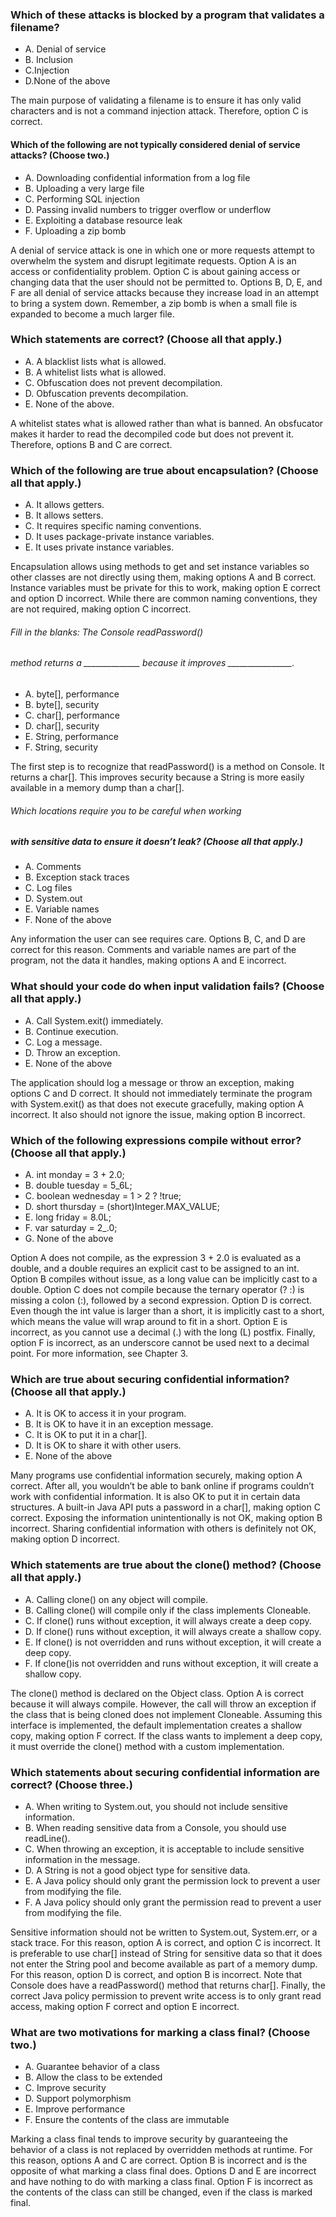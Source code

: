 ### Which of these attacks is blocked by a program that validates a filename?
* A. Denial of service
* B. Inclusion
* C.Injection
* D.None of the above

The main purpose of validating a filename is to ensure
it has only valid characters and is not a command injection attack.
Therefore, option C is correct.

#### Which of the following are not typically considered denial of service attacks? (Choose two.)
*  A. Downloading confidential information from a log file
*  B. Uploading a very large file
*  C. Performing SQL injection
*  D. Passing invalid numbers to trigger overflow or underflow
*  E. Exploiting a database resource leak
*  F. Uploading a zip bomb

A denial of service attack is one in which one or more requests attempt
to overwhelm the system and disrupt legitimate requests.
Option A is an access or confidentiality problem.
Option C is about gaining access or changing data that the user should not be permitted to.
Options B, D, E, and F are all denial of service attacks because
they increase load in an attempt to bring a system down.
Remember, a zip bomb is when a small file is expanded to become a much larger file.

### Which statements are correct? (Choose all that apply.)
* A. A blacklist lists what is allowed.
* B. A whitelist lists what is allowed.
* C. Obfuscation does not prevent decompilation.
* D. Obfuscation prevents decompilation.
* E. None of the above.

A whitelist states what is allowed rather than what is banned.
An obsfucator makes it harder to read the decompiled code but does not prevent it.
Therefore, options B and C are correct.

### Which of the following are true about encapsulation? (Choose all that apply.)
* A. It allows getters.
* B. It allows setters.
* C. It requires specific naming conventions.
* D. It uses package-private instance variables.
* E. It uses private instance variables.

Encapsulation allows using methods to get and set instance variables
so other classes are not directly using them, making options A and B correct.
Instance variables must be private for this to work, making option
E correct and option D incorrect.
While there are common naming conventions, they are not required, making option C incorrect.

###### Fill in the blanks: The Console readPassword()
###### method returns a ______________ because it improves ________________.
* A. byte[], performance
* B. byte[], security
* C. char[], performance
* D. char[], security
* E. String, performance
* F. String, security

The first step is to recognize that readPassword() is a method on Console. It returns a char[].
This improves security because a String is more easily available in a memory dump than a char[].

###### Which locations require you to be careful when working
##### with sensitive data to ensure it doesn’t leak? (Choose all that apply.)
* A. Comments
* B. Exception stack traces
* C. Log files
* D. System.out
* E. Variable names
* F. None of the above

Any information the user can see requires care. Options B, C,
and D are correct for this reason.
Comments and variable names are part of the program,
not the data it handles, making options A and E incorrect.


### What should your code do when input validation fails? (Choose all that apply.)
* A. Call System.exit() immediately.
* B. Continue execution.
* C. Log a message.
* D. Throw an exception.
* E. None of the above

The application should log a message or throw an exception,
making options C and D correct.
It should not immediately terminate the program with System.exit()
as that does not execute gracefully, making option A incorrect.
It also should not ignore the issue, making option B incorrect.

### Which of the following expressions compile without error? (Choose all that apply.)
* A. int monday = 3 + 2.0;
* B. double tuesday = 5_6L;
* C. boolean wednesday = 1 > 2 ? !true;
* D. short thursday = (short)Integer.MAX_VALUE;
* E. long friday = 8.0L;
* F. var saturday = 2_.0;
* G. None of the above

Option A does not compile, as the expression 3 + 2.0
is evaluated as a double, and a double requires an explicit cast to be assigned to an int.
Option B compiles without issue, as a long value can be implicitly cast to a double.
Option C does not compile because the ternary operator (? :)
is missing a colon (:), followed by a second expression.
Option D is correct.
Even though the int value is larger than a short,
it is implicitly cast to a short, which means the value will wrap around to fit in a short.
Option E is incorrect, as you cannot use a decimal (.) with the long (L) postfix.
Finally, option F is incorrect, as an underscore
cannot be used next to a decimal point. For more information, see Chapter 3.


### Which are true about securing confidential information? (Choose all that apply.)
* A. It is OK to access it in your program.
* B. It is OK to have it in an exception message.
* C. It is OK to put it in a char[].
* D. It is OK to share it with other users.
* E. None of the above

Many programs use confidential information securely, making option A correct.
After all, you wouldn’t be able to bank online if programs couldn’t work with confidential information.
It is also OK to put it in certain data structures.
A built-in Java API puts a password in a char[], making option C correct.
Exposing the information unintentionally is not OK, making option B incorrect.
Sharing confidential information with others is definitely not OK, making option D incorrect.


### Which statements are true about the clone() method? (Choose all that apply.)
* A. Calling clone() on any object will compile.
* B. Calling clone() will compile only if the class implements Cloneable.
* C. If clone() runs without exception, it will always create a deep copy.
* D. If clone() runs without exception, it will always create a shallow copy.
* E. If clone() is not overridden and runs without exception, it will create a deep copy.
* F. If clone()is not overridden and runs without exception, it will create a shallow copy.

The clone() method is declared on the Object class. Option A is correct because it will always compile.
However, the call will throw an exception if the class that is being cloned does not implement Cloneable.
Assuming this interface is implemented, the default implementation creates a shallow copy, making option F correct.
If the class wants to implement a deep copy, it must override the clone() method with a custom implementation.

### Which statements about securing confidential information are correct? (Choose three.)
* A. When writing to System.out, you should not include sensitive information.
* B. When reading sensitive data from a Console, you should use readLine().
* C. When throwing an exception, it is acceptable to include sensitive information in the message.
* D. A String is not a good object type for sensitive data.
* E. A Java policy should only grant the permission lock to prevent a user from modifying the file.
* F. A Java policy should only grant the permission read to prevent a user from modifying the file.

Sensitive information should not be written to System.out, System.err, or a stack trace.
For this reason, option A is correct, and option C is incorrect.
It is preferable to use char[] instead of String for sensitive data so that
it does not enter the String pool and become available as part of a memory dump.
For this reason, option D is correct, and option B is incorrect.
Note that Console does have a readPassword() method that returns char[].
Finally, the correct Java policy permission to prevent write access is to only grant read access,
making option F correct and option E incorrect.

### What are two motivations for marking a class final? (Choose two.)
*  A. Guarantee behavior of a class
*  B. Allow the class to be extended
*  C. Improve security
*  D. Support polymorphism
*  E. Improve performance
*  F. Ensure the contents of the class are immutable

Marking a class final tends to improve security by guaranteeing
the behavior of a class is not replaced by overridden methods at runtime.
For this reason, options A and C are correct.
Option B is incorrect and is the opposite of what marking a class final does.
Options D and E are incorrect and have nothing to do with marking a class final.
Option F is incorrect as the contents of the class can still be changed,
even if the class is marked final.



